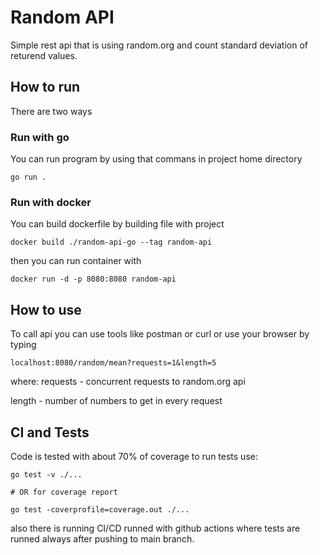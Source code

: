 # Random API

Simple rest api that is using random.org and count standard deviation of returend values. 

## How to run
There are two ways 

### Run with go
You can run program by using that commans in project home directory 

```
go run .
```

### Run with docker
You can build dockerfile by building file with project
```
docker build ./random-api-go --tag random-api
```

then you can run container with 
```
docker run -d -p 8080:8080 random-api
```

## How to use

To call api you can use tools like postman or curl or use your browser by typing 

`localhost:8080/random/mean?requests=1&length=5`

where:
requests - concurrent requests to random.org api 

length - number of numbers to get in every request

## CI and Tests

Code is tested with about 70% of coverage to run tests use:

```
go test -v ./...

# OR for coverage report 

go test -coverprofile=coverage.out ./...
```

also there is running CI/CD runned with github actions where tests are runned always after pushing to main branch. 